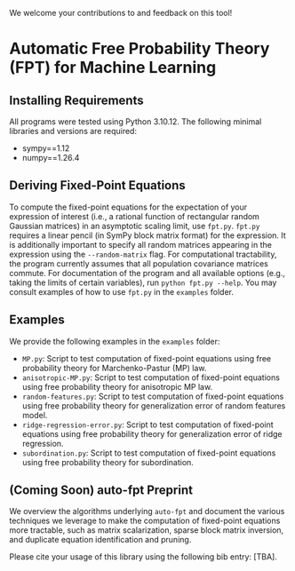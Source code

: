 We welcome your contributions to and feedback on this tool!

# Automatic Free Probability Theory (FPT) for Machine Learning

## Installing Requirements
All programs were tested using Python 3.10.12. The following minimal libraries and versions are required:
- sympy==1.12
- numpy==1.26.4


## Deriving Fixed-Point Equations
To compute the fixed-point equations for the expectation of your expression of interest (i.e., a rational function of rectangular random Gaussian matrices) in an asymptotic scaling limit, use `fpt.py`. `fpt.py` requires a linear pencil (in SymPy block matrix format) for the expression. It is additionally important to specify all random matrices appearing in the expression using the `--random-matrix` flag. For computational tractability, the program currently assumes that all population covariance matrices commute. For documentation of the program and all available options (e.g., taking the limits of certain variables), run `python fpt.py --help`. You may consult examples of how to use `fpt.py` in the `examples` folder.

## Examples

We provide the following examples in the `examples` folder:

- `MP.py`: Script to test computation of fixed-point equations using free probability theory for Marchenko-Pastur (MP) law.
- `anisotropic-MP.py`: Script to test computation of fixed-point equations using free probability theory for anisotropic MP law.
- `random-features.py`: Script to test computation of fixed-point equations using free probability theory for generalization error of random features model.
- `ridge-regression-error.py`: Script to test computation of fixed-point equations using free probability theory for generalization error of ridge regression.
- `subordination.py`: Script to test computation of fixed-point equations using free probability theory for subordination.

## (Coming Soon) auto-fpt Preprint

We overview the algorithms underlying `auto-fpt` and document the various techniques we leverage to make the computation of fixed-point equations more tractable, such as matrix scalarization, sparse block matrix inversion, and duplicate equation identification and pruning.

Please cite your usage of this library using the following bib entry: [TBA].
